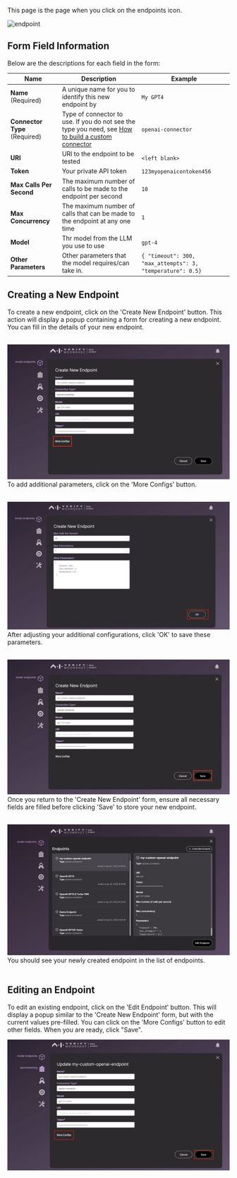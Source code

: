 This page is the page when you click on the endpoints icon.

![endpoint](../imgs/endpoint_list.png)

## Form Field Information
Below are the descriptions for each field in the form:

| Name                    | Description                                                                                                                         | Example                                     |
|-------------------------|-------------------------------------------------------------------------------------------------------------------------------------|---------------------------------------------|
| **Name** (Required)     | A unique name for you to identify this new endpoint by                                                                              | `My GPT4`                                   |
| **Connector Type** (Required) | Type of connector to use. If you do not see the type you need, see [How to build a custom connector](../../../tutorial/contributor/create_connector.md)                            | `openai-connector`                          |
| **URI**                 | URI to the endpoint to be tested                                                                                                    | `<left blank>`                              |
| **Token**               | Your private API token                                                                                                              | `123myopenaicontoken456`                    |
| **Max Calls Per Second**| The maximum number of calls to be made to the endpoint per second                                                                   | `10`                                        |
| **Max Concurrency**     | The maximum number of calls that can be made to the endpoint at any one time                                                        | `1`                                         |
| **Model**               | Thr model from the LLM you use to use                                                                                               | `gpt-4`                                         |
| **Other Parameters**    | Other parameters that the model requires/can take in.                                                                               | `{ "timeout": 300, "max_attempts": 3, "temperature": 0.5}` |


## Creating a New Endpoint

To create a new endpoint, click on the 'Create New Endpoint' button. This action will display a popup containing a form for creating a new endpoint. You can fill in the details of your new endpoint.
<br><br>

![create_endpoint](../imgs/create_endpoint.png)
To add additional parameters, click on the 'More Configs' button.
<br><br>

![create_endpoint2](../imgs/create_endpoint_2.png)
After adjusting your additional configurations, click 'OK' to save these parameters. 
<br><br>

![create_endpoint3](../imgs/create_endpoint_3.png)
Once you return to the 'Create New Endpoint' form, ensure all necessary fields are filled before clicking 'Save' to store your new endpoint.
<br><br>

![create_endpoint4](../imgs/create_endpoint_4.png)
You should see your newly created endpoint in the list of endpoints.
<br><br>

## Editing an Endpoint

To edit an existing endpoint, click on the 'Edit Endpoint' button. This will display a popup similar to the 'Create New Endpoint' form, but with the current values pre-filled. You can click on the 'More Configs' button to edit other fields. When you are ready, click "Save".

![edit_endpoint_1](../imgs/edit_endpoint_1.png)

